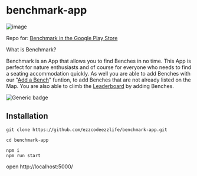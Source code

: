 # benchmark-app

![image](https://user-images.githubusercontent.com/64021988/195997986-0e9eab87-e09d-42f1-958c-d9c42debb391.png)

Repo for: [Benchmark in the Google Play Store](https://play.google.com/store/apps/details?id=com.naturestudios.benchmark)

What is Benchmark?

Benchmark is an App that allows you to find Benches in no time. This App is perfect for nature enthusiasts and of course for everyone who needs to find a seating accommodation quickly. As well you are able to add Benches with our "[Add a Bench](https://benchmarkapphosting2.herokuapp.com/add)" funtion, to add Benches that are not already listed on the Map. You are also able to climb the [Leaderboard](http://benchmarkapphosting2.herokuapp.com/leaderboard) by adding Benches.

![Generic badge](https://img.shields.io/badge/Bench%20Counter-1.6%20M-green)

## Installation

```
git clone https://github.com/ezzcodeezzlife/benchmark-app.git

cd benchmark-app

npm i
npm run start
```

open http://localhost:5000/
